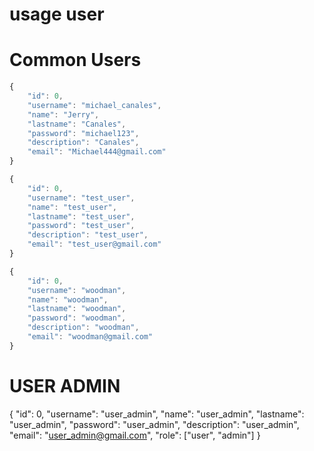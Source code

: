 # usage user 

# Common Users
```typescript
{
    "id": 0,
    "username": "michael_canales",
    "name": "Jerry",
    "lastname": "Canales",
    "password": "michael123",
    "description": "Canales",
    "email": "Michael444@gmail.com"
}

{
    "id": 0,
    "username": "test_user",
    "name": "test_user",
    "lastname": "test_user",
    "password": "test_user",
    "description": "test_user",
    "email": "test_user@gmail.com"
}

{
    "id": 0,
    "username": "woodman",
    "name": "woodman",
    "lastname": "woodman",
    "password": "woodman",
    "description": "woodman",
    "email": "woodman@gmail.com"
}
```

# USER ADMIN

{
    "id": 0,
    "username": "user_admin",
    "name": "user_admin",
    "lastname": "user_admin",
    "password": "user_admin",
    "description": "user_admin",
    "email": "user_admin@gmail.com",
    "role": ["user", "admin"]
}